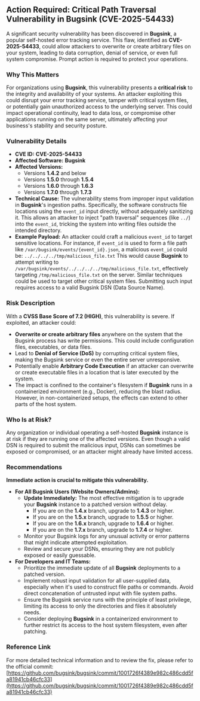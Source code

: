 ## Action Required: Critical Path Traversal Vulnerability in Bugsink (CVE-2025-54433)

A significant security vulnerability has been discovered in **Bugsink**, a popular self-hosted error tracking service. This flaw, identified as **CVE-2025-54433**, could allow attackers to overwrite or create arbitrary files on your system, leading to data corruption, denial of service, or even full system compromise. Prompt action is required to protect your operations.

### Why This Matters

For organizations using **Bugsink**, this vulnerability presents a **critical risk** to the integrity and availability of your systems. An attacker exploiting this could disrupt your error tracking service, tamper with critical system files, or potentially gain unauthorized access to the underlying server. This could impact operational continuity, lead to data loss, or compromise other applications running on the same server, ultimately affecting your business's stability and security posture.

### Vulnerability Details

*   **CVE ID:** **CVE-2025-54433**
*   **Affected Software:** **Bugsink**
*   **Affected Versions:**
    *   Versions **1.4.2** and below
    *   Versions **1.5.0** through **1.5.4**
    *   Versions **1.6.0** through **1.6.3**
    *   Versions **1.7.0** through **1.7.3**
*   **Technical Cause:** The vulnerability stems from improper input validation in **Bugsink**'s ingestion paths. Specifically, the software constructs file locations using the `event_id` input directly, without adequately sanitizing it. This allows an attacker to inject "path traversal" sequences (like `../`) into the `event_id`, tricking the system into writing files outside the intended directory.
*   **Example Payload:** An attacker could craft a malicious `event_id` to target sensitive locations. For instance, if `event_id` is used to form a file path like `/var/bugsink/events/{event_id}.json`, a malicious `event_id` could be:
    `../../../../tmp/malicious_file.txt`
    This would cause **Bugsink** to attempt writing to `/var/bugsink/events/../../../../tmp/malicious_file.txt`, effectively targeting `/tmp/malicious_file.txt` on the server. Similar techniques could be used to target other critical system files. Submitting such input requires access to a valid Bugsink DSN (Data Source Name).

### Risk Description

With a **CVSS Base Score of 7.2 (HIGH)**, this vulnerability is severe. If exploited, an attacker could:

*   **Overwrite or create arbitrary files** anywhere on the system that the Bugsink process has write permissions. This could include configuration files, executables, or data files.
*   Lead to **Denial of Service (DoS)** by corrupting critical system files, making the Bugsink service or even the entire server unresponsive.
*   Potentially enable **Arbitrary Code Execution** if an attacker can overwrite or create executable files in a location that is later executed by the system.
*   The impact is confined to the container's filesystem if **Bugsink** runs in a containerized environment (e.g., Docker), reducing the blast radius. However, in non-containerized setups, the effects can extend to other parts of the host system.

### Who Is at Risk?

Any organization or individual operating a self-hosted **Bugsink** instance is at risk if they are running one of the affected versions. Even though a valid DSN is required to submit the malicious input, DSNs can sometimes be exposed or compromised, or an attacker might already have limited access.

### Recommendations

**Immediate action is crucial to mitigate this vulnerability.**

*   **For All Bugsink Users (Website Owners/Admins):**
    *   **Update Immediately:** The most effective mitigation is to upgrade your **Bugsink** instance to a patched version without delay.
        *   If you are on the **1.4.x** branch, upgrade to **1.4.3** or higher.
        *   If you are on the **1.5.x** branch, upgrade to **1.5.5** or higher.
        *   If you are on the **1.6.x** branch, upgrade to **1.6.4** or higher.
        *   If you are on the **1.7.x** branch, upgrade to **1.7.4** or higher.
    *   Monitor your Bugsink logs for any unusual activity or error patterns that might indicate attempted exploitation.
    *   Review and secure your DSNs, ensuring they are not publicly exposed or easily guessable.
*   **For Developers and IT Teams:**
    *   Prioritize the immediate update of all **Bugsink** deployments to a patched version.
    *   Implement robust input validation for all user-supplied data, especially when it's used to construct file paths or commands. Avoid direct concatenation of untrusted input with file system paths.
    *   Ensure the Bugsink service runs with the principle of least privilege, limiting its access to only the directories and files it absolutely needs.
    *   Consider deploying **Bugsink** in a containerized environment to further restrict its access to the host system filesystem, even after patching.

### Reference Link

For more detailed technical information and to review the fix, please refer to the official commit:
[https://github.com/bugsink/bugsink/commit/1001726f4389e982c486cdd5fa81941cb46cfc33](https://github.com/bugsink/bugsink/commit/1001726f4389e982c486cdd5fa81941cb46cfc33)